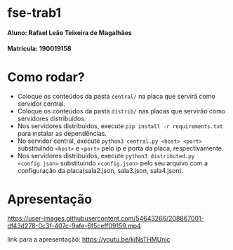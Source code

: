 # fse-trab1
#### Aluno: Rafael Leão Teixeira de Magalhães
#### Matrícula: 190019158

# Como rodar?

- Coloque os conteúdos da pasta `central/` na placa que servirá como servidor central.  
- Coloque os conteúdos da pasta `distrib/` nas placas que servirão como servidores distribuídos.
- Nos servidores distribuidos, execute `pip install -r requirements.txt` para instalar as dependências.
- No servidor central, execute `python3 central.py <host> <port>` substituindo `<host>` e `<port>` pelo ip e porta da placa, respectivamente.
- Nos servidores distribuídos, execute `python3 distributed.py <config.json>` substituindo `<config.json>` pelo seu arquivo com a configuração da placa(sala2.json, sala3.json, sala4.json).

# Apresentação
https://user-images.githubusercontent.com/54643266/208867001-df43d278-0c3f-407c-9afe-6f5ceff09159.mp4

link para a apresentação: https://youtu.be/kjNsTHMUnlc

